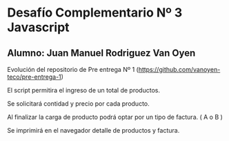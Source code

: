 # Desafío Complementario Nº 3 Javascript
## Alumno: Juan Manuel Rodriguez Van Oyen

Evolución del repositorio de Pre entrega Nº 1 (https://github.com/vanoyen-teco/pre-entrega-1)

El script permitira el ingreso de un total de productos.

Se solicitará contidad y precio por cada producto.

Al finalizar la carga de producto podrá optar por un tipo de factura. ( A o B )

Se imprimirá en el navegador detalle de productos y factura. 

